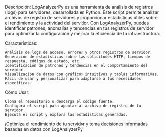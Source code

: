 Descripción:
LogAnalyzerPy es una herramienta de análisis de registros (logs) para servidores, desarrollada en Python. 
Este script permite analizar archivos de registro de servidores y proporcionar estadísticas útiles sobre el rendimiento y la actividad del servidor. Con LogAnalyzerPy, 
puedes identificar patrones, anomalías y tendencias en tus registros de servidor para optimizar la configuración y mejorar la eficiencia de tu infraestructura.

Características:

    Análisis de logs de acceso, errores y otros registros de servidor.
    Generación de estadísticas sobre las solicitudes HTTP, tiempos de respuesta, códigos de estado, etc.
    Identificación de patrones y tendencias en el comportamiento del servidor.
    Visualización de datos con gráficos intuitivos y tablas informativas.
    Fácil de usar y personalizar para adaptarse a tus necesidades específicas.

Cómo Usar:

    Clona el repositorio o descarga el código fuente.
    Configura el script para apuntar al archivo de registro de tu servidor.
    Ejecuta el script y explora las estadísticas generadas.

¡Optimiza el rendimiento de tu servidor y toma decisiones informadas basadas en datos con LogAnalyzerPy!
